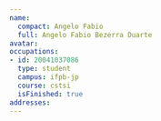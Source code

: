 ```yaml
---
name:
  compact: Angelo Fabio
  full: Angelo Fabio Bezerra Duarte
avatar:
occupations:
- id: 20041037086
  type: student
  campus: ifpb-jp
  course: cstsi
  isFinished: true
addresses:
---
```

